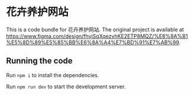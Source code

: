 
  # 花卉养护网站

  This is a code bundle for 花卉养护网站. The original project is available at https://www.figma.com/design/fhvjSqXqezvhKE2ETP8MQZ/%E8%8A%B1%E5%8D%89%E5%85%BB%E6%8A%A4%E7%BD%91%E7%AB%99.

  ## Running the code

  Run `npm i` to install the dependencies.

  Run `npm run dev` to start the development server.
  